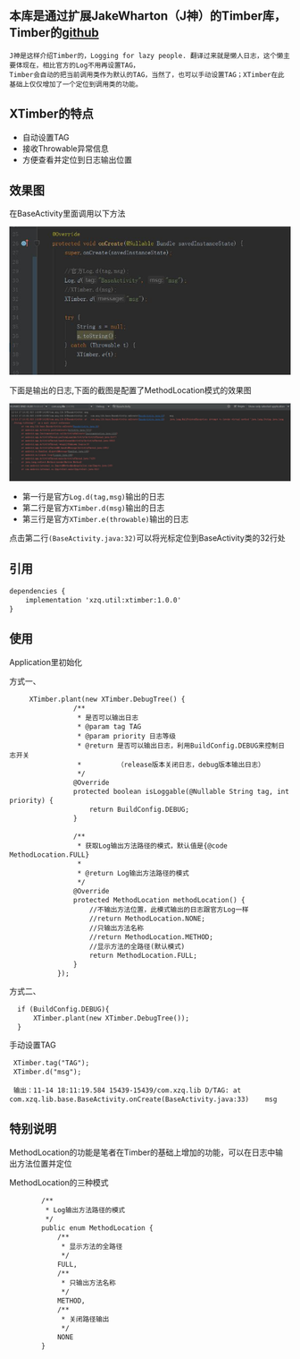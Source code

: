 

## 本库是通过扩展JakeWharton（J神）的Timber库，Timber的[github](https://github.com/JakeWharton/timber)
    J神是这样介绍Timber的，Logging for lazy people. 翻译过来就是懒人日志，这个懒主要体现在，相比官方的Log不用再设置TAG，
    Timber会自动的把当前调用类作为默认的TAG，当然了，也可以手动设置TAG；XTimber在此基础上仅仅增加了一个定位到调用类的功能。
## XTimber的特点
- 自动设置TAG
- 接收Throwable异常信息
- 方便查看并定位到日志输出位置


## 效果图
在BaseActivity里面调用以下方法

![Screenshots](https://github.com/xzq0125/XzqLib/blob/master/xtimber/xtimber1.jpg)

下面是输出的日志,下面的截图是配置了MethodLocation模式的效果图

![Screenshots](https://github.com/xzq0125/XzqLib/blob/master/xtimber/xtimber2.jpg)

   - 第一行是官方`Log.d(tag,msg)`输出的日志
   - 第二行是官方`XTimber.d(msg)`输出的日志
   - 第三行是官方`XTimber.e(throwable)`输出的日志

   点击第二行`(BaseActivity.java:32)`可以将光标定位到BaseActivity类的32行处

## 引用

    dependencies {
        implementation 'xzq.util:xtimber:1.0.0'
    }

##  使用
Application里初始化

方式一、
```
     XTimber.plant(new XTimber.DebugTree() {
                /**
                 * 是否可以输出日志
                 * @param tag TAG
                 * @param priority 日志等级
                 * @return 是否可以输出日志，利用BuildConfig.DEBUG来控制日志开关
                 *         （release版本关闭日志，debug版本输出日志）
                 */
                @Override
                protected boolean isLoggable(@Nullable String tag, int priority) {
                    return BuildConfig.DEBUG;
                }

                /**
                 * 获取Log输出方法路径的模式，默认值是{@code MethodLocation.FULL}
                 *
                 * @return Log输出方法路径的模式
                 */
                @Override
                protected MethodLocation methodLocation() {
                    //不输出方法位置，此模式输出的日志跟官方Log一样
                    //return MethodLocation.NONE;
                    //只输出方法名称
                    //return MethodLocation.METHOD;
                    //显示方法的全路径(默认模式)
                    return MethodLocation.FULL;
                }
            });

```
 方式二、
```
  if (BuildConfig.DEBUG){
      XTimber.plant(new XTimber.DebugTree());
  }
 ```
   手动设置TAG
```
 XTimber.tag("TAG");
 XTimber.d("msg");

 输出：11-14 18:11:19.584 15439-15439/com.xzq.lib D/TAG: at	com.xzq.lib.base.BaseActivity.onCreate(BaseActivity.java:33)	msg
```

## 特别说明
MethodLocation的功能是笔者在Timber的基础上增加的功能，可以在日志中输出方法位置并定位

MethodLocation的三种模式

```
        /**
         * Log输出方法路径的模式
         */
        public enum MethodLocation {
            /**
             * 显示方法的全路径
             */
            FULL,
            /**
             * 只输出方法名称
             */
            METHOD,
            /**
             * 关闭路径输出
             */
            NONE
        }
```





















